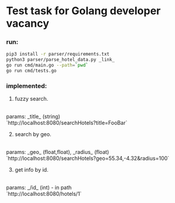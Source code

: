 # Test task for Golang developer vacancy

### run:
```bash
pip3 install -r parser/requirements.txt
python3 parser/parse_hotel_data.py _link_
go run cmd/main.go --path=`pwd`
go run cmd/tests.go
```

### implemented:
1. fuzzy search.
<br/>
params: _title_ (string)
<br/>
`http://localhost:8080/searchHotels?title=FooBar`


2. search by geo.
<br/>
params: _geo_ (float,float), _radius_ (float)
<br/>
`http://localhost:8080/searchHotels?geo=55.34,-4.32&radius=100`


3. get info by id.
<br/>
params: _/id_ (int) - in path
<br/>
`http://localhost:8080/hotels/1`

